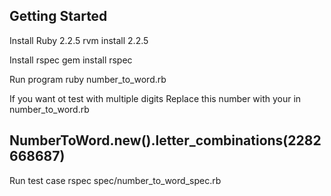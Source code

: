 ## Getting Started

Install Ruby 2.2.5
  rvm install 2.2.5

Install rspec 
  gem install rspec

Run program
  ruby number_to_word.rb

If you want ot test with multiple digits
Replace this number with your in number_to_word.rb
## NumberToWord.new().letter_combinations(2282668687)
  

Run test case
  rspec spec/number_to_word_spec.rb  

